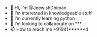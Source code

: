 - 👋 Hi, I’m @JeewishDhiman
- 👀 I’m interested in knowledgeable stuff
- 🌱 I’m currently learning python
- 💞️ I’m looking to collaborate on ***
- 📫 How to reach me +91941******4

<!---
JeewishDhiman/JeewishDhiman is a ✨ special ✨ repository because its `README.md` (this file) appears on your GitHub profile.
You can click the Preview link to take a look at your changes.

